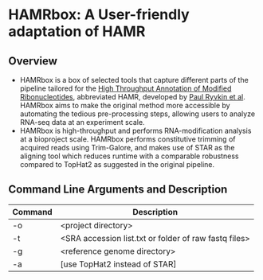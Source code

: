 # HAMRbox: A User-friendly adaptation of HAMR

## Overview
- HAMRbox is a box of selected tools that capture different parts of the pipeline tailored for the [High Throughput Annotation of Modified Ribonucleotides](https://github.com/GregoryLab/HAMR), abbreviated HAMR, developed by [Paul Ryvkin et al](https://rnajournal.cshlp.org/content/19/12/1684). HAMRbox aims to make the original method more accessible by automating the tedious pre-processing steps, allowing users to analyze RNA-seq data at an experiment scale. 
- HAMRbox is high-throughput and performs RNA-modification analysis at a bioproject scale. HAMRbox performs constitutive trimming of acquired reads using Trim-Galore, and makes use of STAR as the aligning tool which reduces runtime with a comparable robustness compared to TopHat2 as suggested in the original pipeline.


## Command Line Arguments and Description

| Command | Description |
| --- | --- |
| -o | \<project directory\> |
| -t | \<SRA accession list.txt or folder of raw fastq files\> |
| -g | \<reference genome directory\> |
| -a | \[use TopHat2 instead of STAR\]
